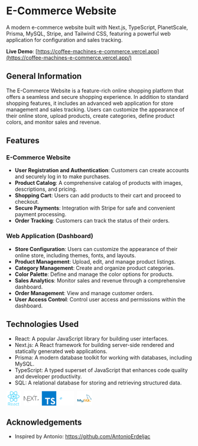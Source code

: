 # E-Commerce Website

A modern e-commerce website built with Next.js, TypeScript, PlanetScale, Prisma, MySQL, Stripe, and Tailwind CSS, featuring a powerful web application for configuration and sales tracking.

**Live Demo**: [https://coffee-machines-e-commerce.vercel.app](https://coffee-machines-e-commerce.vercel.app/)

## General Information

The E-Commerce Website is a feature-rich online shopping platform that offers a seamless and secure shopping experience. In addition to standard shopping features, it includes an advanced web application for store management and sales tracking. Users can customize the appearance of their online store, upload products, create categories, define product colors, and monitor sales and revenue.

## Features

### E-Commerce Website

- **User Registration and Authentication**: Customers can create accounts and securely log in to make purchases.
- **Product Catalog**: A comprehensive catalog of products with images, descriptions, and pricing.
- **Shopping Cart**: Users can add products to their cart and proceed to checkout.
- **Secure Payments**: Integration with Stripe for safe and convenient payment processing.
- **Order Tracking**: Customers can track the status of their orders.

### Web Application (Dashboard)

- **Store Configuration**: Users can customize the appearance of their online store, including themes, fonts, and layouts.
- **Product Management**: Upload, edit, and manage product listings.
- **Category Management**: Create and organize product categories.
- **Color Palette**: Define and manage the color options for products.
- **Sales Analytics**: Monitor sales and revenue through a comprehensive dashboard.
- **Order Management**: View and manage customer orders.
- **User Access Control**: Control user access and permissions within the dashboard.

## Technologies Used

- React: A popular JavaScript library for building user interfaces.
- Next.js: A React framework for building server-side rendered and statically generated web applications.
- Prisma: A modern database toolkit for working with databases, including MySQL.
- TypeScript: A typed superset of JavaScript that enhances code quality and developer productivity.
- SQL: A relational database for storing and retrieving structured data.

<div>
  <img src="https://github.com/devicons/devicon/blob/master/icons/react/react-original-wordmark.svg" title="React" alt="React" width="40" height="40"/>&nbsp;
  <img src="https://github.com/devicons/devicon/blob/master/icons/nextjs/nextjs-original-wordmark.svg" title="NextJs" alt="NextJs" width="40" height="40"/>&nbsp;
    <img src="https://github.com/devicons/devicon/blob/master/icons/typescript/typescript-original.svg" title="TypeScript" alt="TypeScript" width="40" height="40"/>&nbsp;
  <img src="https://github.com/devicons/devicon/blob/master/icons/tailwindcss/tailwindcss-original-wordmark.svg" title="Tailwind" alt="Tailwind" width="40" height="40"/>&nbsp;
    <img src="https://github.com/devicons/devicon/blob/master/icons/mysql/mysql-original-wordmark.svg"  title="MySQL" alt="MySQL" width="40" height="40"/>&nbsp;
</div>

## Acknowledgements

- Inspired by Antonio: https://github.com/AntonioErdeljac
